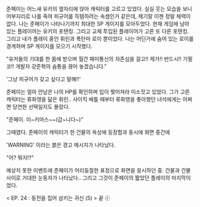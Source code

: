 준페이는 어느새 유키의 옆자리에 앉아 캐릭터를 고르고 있었다.
실실 웃는 모습을 보니 어부지리로 나를 죽여 피규어를 득템하려는 속셈인거 같은데, 제기랄 이젠 정말 체력이 없다.
나는 준페이가 나타나기까지 최대한 SP 게이지를 모아두었다.
현재 게임에 남아 있는 플레이어는 유키의 포텐킹. 그리고 교체 투입된 플레이어가 고른 또 다른 포텐킹. 그리고 내가 플레이 중인 휘린과 폭탄마 로이 뿐이었다.
나는 어딘가에 숨어 있는 로이를 경계하며 SP 게이지를 모으기 시작했다.

"유저들의 기대를 한 몸에 받으며 월간 패미통신의 자존심을 걸고!! 제가!! 반드시!! 기필코!! 개발자 강준혁의 숨통을 끊어 놓겠습니다." 

'그냥 피규어가 갖고 싶다고 말해!!' 

준페이는 얼마 안남은 나의 HP를 확인하며 입이 찢어져라 미소짓고 있었다.
그가 고른 캐릭터는 류화영을 닮은 휘린..
사이킥 배틀 때부터 류화영을 좋아했던 녀석에게는 어쩌면 당연한 선택일지도 몰랐다.

"준페이. 이~키마스~~(갑~니다~)" 

그때였다. 준페이의 캐릭터가 한 건물의 옥상에 등장함과 동시에 화면 중간에 

'WARNING' 이라는 붉은 경고 메시지가 나타났다.

"어? 뭐지!?" 

예상치 못한 이벤트에 준페이가 어리둥절한 표정으로 화면을 응시하던 중. 건물과 건물 사이로 거대한 눈동자가 나타났다..
그리고 그것이 준페이의 짧았던 플레이의 마지막이었다.

< EP. 24 : 동전을 집어 삼키는 귀신 (5) > 끝
ⓒ 